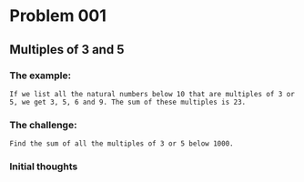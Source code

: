 # Problem 001

## Multiples of 3 and 5

### The example:
`If we list all the natural numbers below 10 that are multiples of 3 or 5, we get 3, 5, 6 and 9. The sum of these multiples is 23.`

### The challenge:
`Find the sum of all the multiples of 3 or 5 below 1000.`

### Initial thoughts


